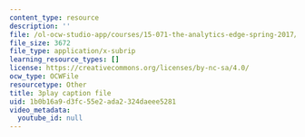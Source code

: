 ```yaml
---
content_type: resource
description: ''
file: /ol-ocw-studio-app/courses/15-071-the-analytics-edge-spring-2017/1b0b16a9d3fc55e2ada2324daeee5281_cYGYTNZTP7M.vtt
file_size: 3672
file_type: application/x-subrip
learning_resource_types: []
license: https://creativecommons.org/licenses/by-nc-sa/4.0/
ocw_type: OCWFile
resourcetype: Other
title: 3play caption file
uid: 1b0b16a9-d3fc-55e2-ada2-324daeee5281
video_metadata:
  youtube_id: null
---
```

